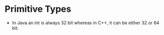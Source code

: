 # Primitive Types

- In Java an int is always 32 bit whereas in C++, it can be either 32 or 64 bit.


